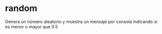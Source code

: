 # random
Genera un número aleatorio y muestra un mensaje
por consola indicando si es menor o mayor que 0.5

